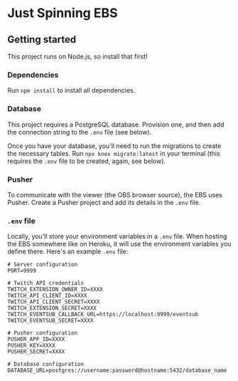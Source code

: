 # Just Spinning EBS

## Getting started
This project runs on Node.js, so install that first!

### Dependencies
Run `npm install` to install all dependencies.

### Database
This project requires a PostgreSQL database. Provision one, and then
add the connection string to the `.env` file (see below).

Once you have your database, you'll need to run the migrations to create the necessary tables. Run
`npx knex migrate:latest` in your terminal (this requires the `.env` file to be created, again, see below).

### Pusher
To communicate with the viewer (the OBS browser source), the EBS uses Pusher. Create a Pusher project and add
its details in the `.env` file.

### `.env` file
Locally, you'll store your environment variables in a `.env` file. When hosting the EBS somewhere like
on Heroku, it will use the environment variables you define there. Here's an example `.env` file:

```dotenv
# Server configuration
PORT=9999

# Twitch API credentials
TWITCH_EXTENSION_OWNER_ID=XXXX
TWITCH_API_CLIENT_ID=XXXX
TWITCH_API_CLIENT_SECRET=XXXX
TWITCH_EXTENSION_SECRET=XXXX
TWITCH_EVENTSUB_CALLBACK_URL=https://localhost:9999/eventsub
TWITCH_EVENTSUB_SECRET=XXXX

# Pusher configuration
PUSHER_APP_ID=XXXX
PUSHER_KEY=XXXX
PUSHER_SECRET=XXXX

# Database configuration
DATABASE_URL=postgres://username:password@hostname:5432/database_name
```
